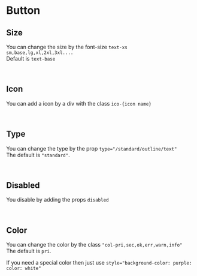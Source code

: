 # Button

## Size

You can change the size by the font-size `text-xs sm,base,lg,xl,2xl,3xl....`<br>
Default is `text-base`


<hhl-live-editor title=""  htmlCode='
<template>
      <div class="flex items-center gap-4 flex-wrap">
            <H_btn class="text-xs"><div class="ico-mail"></div>XS</H_btn>
            <H_btn class="text-sm"><div class="ico-mail"></div>SM</H_btn>
            <H_btn ><div class="ico-mail"></div>Base (Default)</H_btn>
            <H_btn class="text-lg"><div class="ico-mail"></div>LG</H_btn>
            <H_btn class="text-xl"><div class="ico-mail"></div>XL</H_btn>
            <H_btn class="text-2xl"><div class="ico-mail"></div>2xl</H_btn>
            <H_btn class="text-3xl"><div class="ico-mail"></div>3xl</H_btn>
      </div>
</template>
'>
</hhl-live-editor>
<br>

## Icon

You can add a icon by a div with the class `ico-{icon name}`<br>

<hhl-live-editor title="" htmlCode='
      <template>
            <div class="flex items-center gap-4 flex-wrap">
            <H_btn><div class="ico-mail"></div>ICON mail</H_btn>
            <H_btn><div class="ico-save text-err"></div>ICON save Red</H_btn>
            <H_btn>icon save right <div class="ico-save"></div></H_btn>
      </div>
      </template>
'>
</hhl-live-editor>

<br>

## Type

You can change the type by the prop `type="/standard/outline/text"`<br>
The default is `"standard"`.

<hhl-live-editor title="" htmlCode='
      <template>
      <div class="flex items-center gap-4 flex-wrap">
            <H_btn>STANDARD</H_btn>
            <H_btn type="outline" icon="mail">OUTLINE</H_btn>
            <H_btn type="text" icon="mail">TEXT</H_btn>
      </div>
      </template>
'>
</hhl-live-editor>

<br>

## Disabled

You disable by adding the props `disabled`

<hhl-live-editor title="" htmlCode='
      <template>
      <div class="flex items-center gap-4 flex-wrap">
            <H_btn disabled>STANDARD</H_btn>
            <H_btn disabled type="outline">OUTLINE</H_btn>
            <H_btn disabled type="text">TEXT</H_btn>
      </div>
      </template>
'>
</hhl-live-editor>

<br>

## Color

You can change the color by the class `"col-pri,sec,ok,err,warn,info"`<br>
The default is `pri`.<br>

If you need a special color then just use `style="background-color: purple: color: white"`

<hhl-live-editor title="" htmlCode='
      <template>
      <div class="flex items-center gap-4 flex-wrap">
            <H_btn class="col-pri">Primery</H_btn>
            <H_btn class="col-sec">Secondary</H_btn>
            <H_btn class="col-ok">Ok</H_btn>
            <H_btn  class="col-err">Error</H_btn>
            <H_btn  class="col-warn">Warning</H_btn>
            <H_btn  class="col-info">Information</H_btn>
            <H_btn style="background-color: purple; color:white">White</H_btn>
      </div>
      </template>
'>
</hhl-live-editor>

<br>
